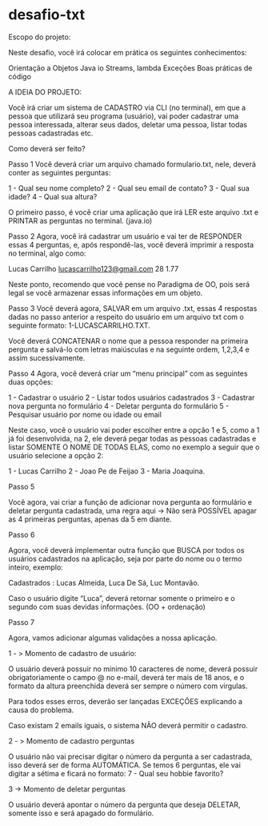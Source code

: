 # desafio-txt

Escopo do projeto:

Neste desafio, você irá colocar em prática os seguintes conhecimentos:

Orientação a Objetos
Java io
Streams, lambda
Exceções
Boas práticas de código

A IDEIA DO PROJETO:

Você irá criar um sistema de CADASTRO via CLI (no terminal), em que a pessoa que utilizará seu programa (usuário), vai poder cadastrar uma pessoa interessada, alterar seus dados, deletar uma pessoa, listar todas pessoas cadastradas etc.

Como deverá ser feito?


Passo 1 
Você deverá criar um arquivo chamado formulario.txt, nele, deverá conter as seguintes perguntas:


1 - Qual seu nome completo?
2 - Qual seu email de contato?
3 - Qual sua idade?
4 - Qual sua altura?


O primeiro passo, é você criar uma aplicação que irá LER este arquivo .txt e PRINTAR as perguntas no terminal. (java.io)







Passo 2 
Agora, você irá cadastrar um usuário e vai ter de RESPONDER essas 4 perguntas, e, após respondê-las, você deverá imprimir a resposta no terminal, algo como:

Lucas Carrilho 
lucascarrilho123@gmail.com
28
1.77

Neste ponto, recomendo que você pense no Paradigma de OO, pois será legal se você armazenar essas informações em um objeto.

Passo 3 
Você deverá agora, SALVAR em um arquivo .txt, essas 4 respostas dadas no passo anterior a respeito do usuário em um arquivo txt com o seguinte formato: 1-LUCASCARRILHO.TXT.

Você deverá CONCATENAR o nome que a pessoa responder na primeira pergunta e salvá-lo com letras maiúsculas e na seguinte ordem, 1,2,3,4 e assim sucessivamente.

Passo 4
Agora, você deverá criar um “menu principal” com as seguintes duas opções:

1 - Cadastrar o usuário
2 - Listar todos usuários cadastrados
3 - Cadastrar nova pergunta no formulário
4 - Deletar pergunta do formulário
5 - Pesquisar usuário por nome ou idade ou email

Neste caso, você o usuário vai poder escolher entre a opção 1 e 5, como a 1 já foi desenvolvida, na 2, ele deverá pegar todas as pessoas cadastradas e listar SOMENTE O NOME DE TODAS ELAS, como no exemplo a seguir que o usuário selecione a opção 2:

1 - Lucas Carrilho
2 - Joao Pe de Feijao
3 - Maria Joaquina.

Passo 5

Você agora, vai criar a função de adicionar nova pergunta ao formulário e deletar pergunta cadastrada, uma regra aqui -> Não será POSSÍVEL apagar as 4 primeiras perguntas, apenas da 5 em diante.



Passo 6

Agora, você deverá implementar outra função que BUSCA por todos os usuários cadastrados na aplicação, seja por parte do nome ou o termo inteiro, exemplo:

Cadastrados : Lucas Almeida, Luca De Sá, Luc Montavão.

Caso o usuário digite “Luca”, deverá retornar somente o primeiro e o segundo com suas devidas informações. (OO + ordenação)

Passo 7

Agora, vamos adicionar algumas validações a nossa aplicação.

1 - > Momento de cadastro de usuário:

O usuário deverá possuir no mínimo 10 caracteres de nome, deverá possuir obrigatoriamente o campo @ no e-mail, deverá ter mais de 18 anos, e o formato da altura preenchida deverá ser sempre o número com virgulas.

Para todos esses erros, deverão ser lançadas EXCEÇÕES explicando a causa do problema.

Caso existam 2 emails iguais, o sistema NÃO deverá permitir o cadastro.

2 - > Momento de cadastro perguntas

O usuário não vai precisar digitar o número da pergunta a ser cadastrada, isso deverá ser de forma AUTOMÁTICA.
Se temos 6 perguntas, ele vai digitar a sétima e ficará no formato:
7 - Qual seu hobbie favorito?

3 -> Momento de deletar perguntas

O usuário deverá apontar o número da pergunta que deseja DELETAR, somente isso e será apagado do formulário.
